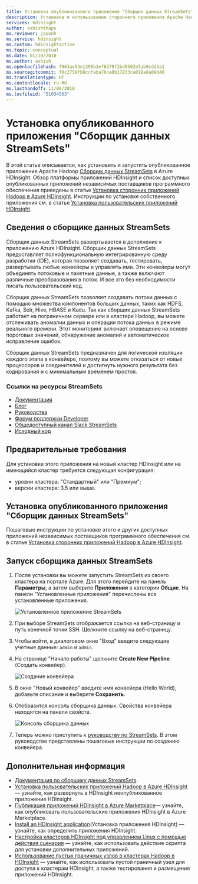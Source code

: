 ```yaml
---
title: Установка опубликованного приложения "Сборщик данных StreamSets" в Azure HDInsight
description: Установка и использование стороннего приложения Apache Hadoop "Сборщик данных StreamSets".
services: hdinsight
author: ashishthaps
ms.reviewer: jasonh
ms.service: hdinsight
ms.custom: hdinsightactive
ms.topic: conceptual
ms.date: 01/10/2018
ms.author: ashish
ms.openlocfilehash: f963ae53e1396b1ef6279f2bd6502e5ab0cd23a1
ms.sourcegitcommit: f0c2758fb8ccfaba76ce0b17833ca019a8a09d46
ms.translationtype: HT
ms.contentlocale: ru-RU
ms.lasthandoff: 11/06/2018
ms.locfileid: "51034563"
---
```

# <a name="install-published-application---streamsets-data-collector"></a>Установка опубликованного приложения "Сборщик данных StreamSets"

В этой статье описывается, как установить и запустить опубликованное приложение Apache Hadoop [Сборщик данных StreamSets](https://streamsets.com/) в Azure HDInsight. Обзор платформы приложений HDInsight и список доступных опубликованных приложений независимых поставщиков программного обеспечения приведены в статье [Установка сторонних приложений Hadoop в Azure HDInsight](hdinsight-apps-install-applications.md). Инструкции по установке собственного приложения см. в статье [Установка пользовательских приложений HDInsight](hdinsight-apps-install-custom-applications.md).

## <a name="about-streamsets-data-collector"></a>Сведения о сборщике данных StreamSets

Сборщик данных StreamSets развертывается в дополнение к приложению Azure HDInsight. Сборщик данных StreamSets предоставляет полнофункциональную интегрированную среду разработки (IDE), которая позволяет создавать, тестировать, развертывать любые конвейеры и управлять ими. Эти конвейеры могут объединять потоковые и пакетные данные, а также включают различные преобразования в поток. И все это без необходимости писать пользовательский код.

Сборщик данных StreamSets позволяет создавать потоки данных с помощью множества компонентов больших данных, таких как HDFS, Kafka, Solr, Hive, HBASE и Kudu. Так как сборщик данных StreamSets работает на пограничном сервере или в кластере Hadoop, вы можете отслеживать аномалии данных и операции потока данных в режиме реального времени. Этот мониторинг включает оповещение на основе пороговых значений, обнаружение аномалий и автоматическое исправление ошибок.

Сборщик данных StreamSets предназначен для логической изоляции каждого этапа в конвейере, поэтому вы можете отказаться от новых процессоров и соединителей и достигнуть нужного результата без кодирования и с минимальным временем простоя.

### <a name="streamsets-resource-links"></a>Ссылки на ресурсы StreamSets

* [Документация](https://streamsets.com/documentation/datacollector/latest/help/#Getting_Started/GettingStarted_Title.html)
* [Блог](https://streamsets.com/blog/)
* [Руководства](https://github.com/streamsets/tutorials)
* [Форум поддержки Developer](https://groups.google.com/a/streamsets.com/forum/#!forum/sdc-user)
* [Общедоступный канал Slack StreamSets](https://streamsetters.slack.com/)
* [Исходный код](https://github.com/streamsets)

## <a name="prerequisites"></a>Предварительные требования

Для установки этого приложения на новый кластер HDInsight или на имеющийся кластер требуется следующая конфигурация:

* уровни кластера: "Стандартный" или "Премиум";
* версии кластера: 3.5 или выше.

## <a name="install-the-streamsets-data-collector-published-application"></a>Установка опубликованного приложения "Сборщик данных StreamSets"

Пошаговые инструкции по установке этого и других доступных приложений независимых поставщиков программного обеспечения см. в статье [Установка сторонних приложений Hadoop в Azure HDInsight](hdinsight-apps-install-applications.md).

## <a name="launch-streamsets-data-collector"></a>Запуск сборщика данных StreamSets

1. После установки вы можете запустить StreamSets из своего кластера на портале Azure. Для этого перейдите на панель **Параметры**, а затем выберите **Приложения** в категории **Общие**. На панели "Установленные приложения" перечислены все установленные приложения.

    ![Установленное приложение StreamSets](./media/hdinsight-apps-install-streamsets/streamsets.png)

2. При выборе StreamSets отображается ссылка на веб-страницу и путь конечной точки SSH. Щелкните ссылку на веб-страницу.

3. Чтобы войти, в диалоговом окне "Вход" введите следующие учетные данные: `admin` и `admin`.

4. На странице "Начало работы" щелкните **Create New Pipeline** (Создать конвейер).

    ![Создание конвейера](./media/hdinsight-apps-install-streamsets/get-started.png)

5. В окне "Новый конвейер" введите имя конвейера (Hello World), добавьте описание и выберите **Сохранить**.

6. Отобразится консоль сборщика данных. Свойства конвейера находятся на панели свойств.
 
    ![Консоль сборщика данных](./media/hdinsight-apps-install-streamsets/pipeline-canvas.png)

7. Теперь можно приступить к [руководству по StreamSets](https://streamsets.com/documentation/datacollector/latest/help/#Tutorial/Tutorial-title.html). В этом руководстве представлены пошаговые инструкции по созданию конвейера.

## <a name="next-steps"></a>Дополнительная информация

* [Документация по сборщику данных StreamSets](https://streamsets.com/documentation/datacollector/latest/help/#Getting_Started/GettingStarted_Title.html#concept_htw_ghg_jq).
* [Установка пользовательских приложений Hadoop в Azure HDInsight](hdinsight-apps-install-custom-applications.md) — узнайте, как развернуть в HDInsight неопубликованное приложение HDInsight.
* [Публикация приложений HDInsight в Azure Marketplace](hdinsight-apps-publish-applications.md)— узнайте, как опубликовать пользовательские приложения HDInsight в Azure Marketplace.
* [Install an HDInsight application](https://msdn.microsoft.com/library/mt706515.aspx)(Установка приложения HDInsight) — узнайте, как определить приложения HDInsight.
* [Настройка кластеров HDInsight под управлением Linux с помощью действия сценария](hdinsight-hadoop-customize-cluster-linux.md) — узнайте, как использовать действие скрипта для установки дополнительных приложений.
* [Использование пустых граничных узлов в кластерах Hadoop в HDInsight](hdinsight-apps-use-edge-node.md) — узнайте, как использовать пустой граничный узел для доступа к кластерам HDInsight, а также тестирования и размещения приложений HDInsight.
